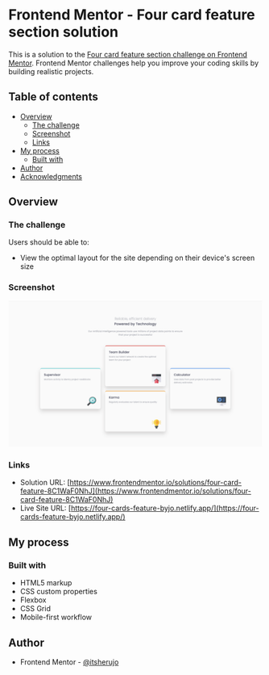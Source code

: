 # Frontend Mentor - Four card feature section solution

This is a solution to the [Four card feature section challenge on Frontend Mentor](https://www.frontendmentor.io/challenges/four-card-feature-section-weK1eFYK). Frontend Mentor challenges help you improve your coding skills by building realistic projects. 

## Table of contents

- [Overview](#overview)
  - [The challenge](#the-challenge)
  - [Screenshot](#screenshot)
  - [Links](#links)
- [My process](#my-process)
  - [Built with](#built-with)
- [Author](#author)
- [Acknowledgments](#acknowledgments)

## Overview

### The challenge

Users should be able to:

- View the optimal layout for the site depending on their device's screen size

### Screenshot

![images/Screenshot.jpg](images/Screenshot.jpg)

### Links

- Solution URL: [https://www.frontendmentor.io/solutions/four-card-feature-8C1WaF0NhJ](https://www.frontendmentor.io/solutions/four-card-feature-8C1WaF0NhJ)
- Live Site URL: [https://four-cards-feature-byjo.netlify.app/](https://four-cards-feature-byjo.netlify.app/)

## My process

### Built with

- HTML5 markup
- CSS custom properties
- Flexbox
- CSS Grid
- Mobile-first workflow

## Author

- Frontend Mentor - [@itsherujo](https://www.frontendmentor.io/profile/itsherujo)
